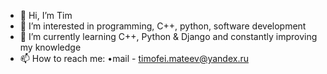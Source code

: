 - 👋 Hi, I’m Tim
- 👀 I’m interested in programming, C++, python, software development
- 🌱 I’m currently learning C++, Python & Django and constantly improving my knowledge
- 📫 How to reach me: •mail - timofei.mateev@yandex.ru
                 

<!---
DAEDALUS-prog/DAEDALUS-prog is a ✨ special ✨ repository because its `README.md` (this file) appears on your GitHub profile.
You can click the Preview link to take a look at your changes.
--->

